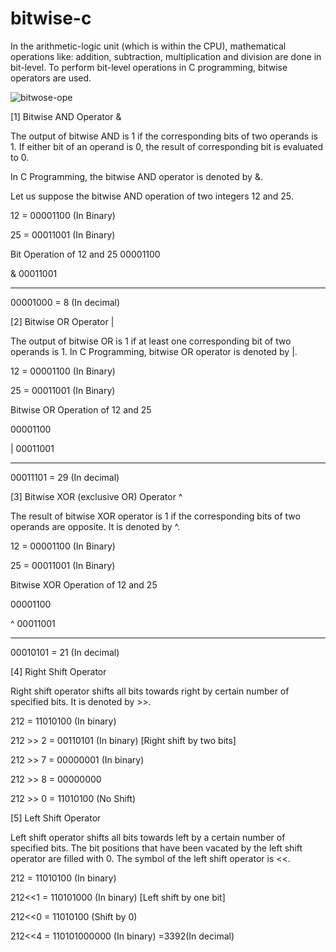 # bitwise-c

In the arithmetic-logic unit (which is within the CPU), mathematical operations like: addition, subtraction, multiplication and division are done in bit-level. To perform bit-level operations in C programming, bitwise operators are used.

![bitwose-ope](https://user-images.githubusercontent.com/125913981/230799134-dc3fa04b-4564-42ad-9bc7-e42ae4585898.png)



[1]   Bitwise AND Operator &

The output of bitwise AND is 1 if the corresponding bits of two operands is 1. If either bit of an operand is 0, the result of corresponding bit is evaluated to 0.

In C Programming, the bitwise AND operator is denoted by &.

Let us suppose the bitwise AND operation of two integers 12 and 25.


12 = 00001100 (In Binary)

25 = 00011001 (In Binary)

Bit Operation of 12 and 25
  00001100
  
& 00011001

  ________
  00001000  = 8 (In decimal)
  
  
  
  
  
[2]    Bitwise OR Operator |
  
The output of bitwise OR is 1 if at least one corresponding bit of two operands is 1. In C Programming, bitwise OR operator is denoted by |.

12 = 00001100 (In Binary)

25 = 00011001 (In Binary)

Bitwise OR Operation of 12 and 25

  00001100
  
| 00011001
  ________
  00011101  = 29 (In decimal)




[3]      Bitwise XOR (exclusive OR) Operator ^

The result of bitwise XOR operator is 1 if the corresponding bits of two operands are opposite. It is denoted by ^.

12 = 00001100 (In Binary)

25 = 00011001 (In Binary)


Bitwise XOR Operation of 12 and 25

  00001100
  
^ 00011001
  ________
  
  00010101  = 21 (In decimal)
  
  
  
  
[4]     Right Shift Operator
  
Right shift operator shifts all bits towards right by certain number of specified bits. It is denoted by >>.


212 = 11010100 (In binary)

212 >> 2 = 00110101 (In binary) [Right shift by two bits]

212 >> 7 = 00000001 (In binary)

212 >> 8 = 00000000 

212 >> 0 = 11010100 (No Shift)





[5]    Left Shift Operator

Left shift operator shifts all bits towards left by a certain number of specified bits. The bit positions that have been vacated by the left shift operator are filled with 0. The symbol of the left shift operator is <<.

212 = 11010100 (In binary)

212<<1 = 110101000 (In binary) [Left shift by one bit]

212<<0 = 11010100 (Shift by 0)

212<<4 = 110101000000 (In binary) =3392(In decimal)


